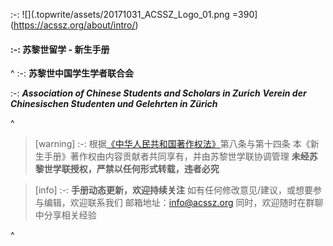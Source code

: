 :-: ![](.topwrite/assets/20171031_ACSSZ_Logo_01.png =390](https://acssz.org/about/intro/)

#### :-: **苏黎世留学 - 新生手册**

^
:-: **苏黎世中国学生学者联合会**

:-: ***Association of Chinese Students and Scholars in Zurich***
***Verein der Chinesischen Studenten und Gelehrten in Zürich***

^

> [warning] :-: 根据[《中华人民共和国著作权法》](https://www.gov.cn/guoqing/2021-10/29/content_5647633.htm)第八条与第十四条
> 本《新生手册》著作权由内容贡献者共同享有，并由苏黎世学联协调管理
> **未经苏黎世学联授权，严禁以任何形式转载，违者必究**

> [info] :-: **手册动态更新，欢迎持续关注**
> 如有任何修改意见/建议，或想要参与编辑，欢迎联系我们
> 邮箱地址：<info@acssz.org>
> 同时，欢迎随时在群聊中分享相关经验

^
